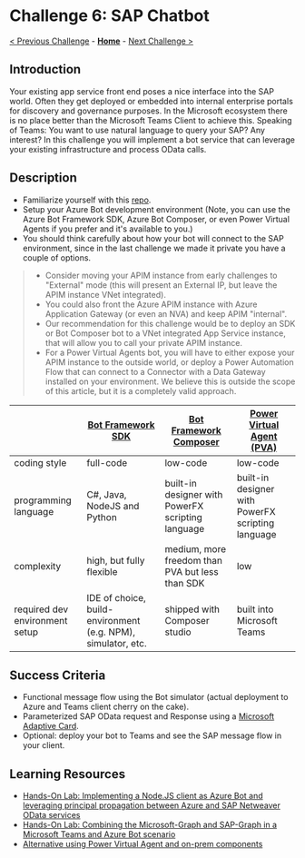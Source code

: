 # Challenge 6: SAP Chatbot

[< Previous Challenge](./05-PrivateLink.md) - **[Home](../README.md)** - [Next Challenge >](./07-EventDriven.md)

## Introduction
Your existing app service front end poses a nice interface into the SAP world. Often they get deployed or embedded into internal enterprise portals for discovery and governance purposes. In the Microsoft ecosystem there is no place better than the Microsoft Teams Client to achieve this. Speaking of Teams: You want to use natural language to query your SAP? Any interest? In this challenge you will implement a bot service that can leverage your existing infrastructure and process OData calls.

## Description
- Familiarize yourself with this [repo](https://github.com/ROBROICH/Teams-Chatbot-SAP-NW-Principal-Propagation).
- Setup your Azure Bot development environment (Note, you can use the Azure Bot Framework SDK, Azure Bot Composer, or even Power Virtual Agents if you prefer and it's available to you.)
- You should think carefully about how your bot will connect to the SAP environment, since in the last challenge we made it private you have a couple of options.
> - Consider moving your APIM instance from early challenges to "External" mode (this will present an External IP, but leave the APIM instance VNet integrated). 
> - You could also front the Azure APIM instance with Azure Application Gateway (or even an NVA) and keep APIM "internal".
> - Our recommendation for this challenge would be to deploy an SDK or Bot Composer bot to a VNet integrated App Service instance, that will allow you to call your private APIM instance. 
> - For a Power Virtual Agents bot, you will have to either expose your APIM instance to the outside world, or deploy a Power Automation Flow that can connect to a Connector with a Data Gateway installed on your environment. We believe this is outside the scope of this article, but it is a completely valid approach.

|| [Bot Framework SDK](https://docs.microsoft.com/en-us/azure/bot-service/bot-service-quickstart-create-bot?view=azure-bot-service-4.0&tabs=csharp%2Cvs) | [Bot Framework Composer](https://docs.microsoft.com/en-us/composer/introduction?tabs=v2x) | [Power Virtual Agent (PVA)](https://docs.microsoft.com/en-us/power-virtual-agents/teams/fundamentals-what-is-power-virtual-agents-teams) |
|----------|-------------|------|---|
| coding style |  full-code | low-code | low-code |
| programming language | C#, Java, NodeJS and Python | built-in designer with PowerFX scripting language | built-in designer with PowerFX scripting language |
| complexity | high, but fully flexible | medium, more freedom than PVA but less than SDK | low |
| required dev environment setup | IDE of choice, build-environment (e.g. NPM), simulator, etc. | shipped with Composer studio | built into Microsoft Teams |

## Success Criteria
- Functional message flow using the Bot simulator (actual deployment to Azure and Teams client cherry on the cake).
- Parameterized SAP OData request and Response using a [Microsoft Adaptive Card](https://adaptivecards.io/).
- Optional: deploy your bot to Teams and see the SAP message flow in your client.

## Learning Resources
- [Hands-On Lab: Implementing a Node.JS client as Azure Bot and leveraging principal propagation between Azure and SAP Netweaver OData services](https://github.com/ROBROICH/Teams-Chatbot-SAP-NW-Principal-Propagation)
- [Hands-On Lab: Combining the Microsoft-Graph and SAP-Graph in a Microsoft Teams and Azure Bot scenario](https://github.com/ROBROICH/TEAMS-Chatbot-Microsoft-SAP-Graph)
- [Alternative using Power Virtual Agent and on-prem components](https://blogs.sap.com/2021/04/13/principal-propagation-in-a-multi-cloud-solution-between-microsoft-azure-and-sap-business-technology-platform-btp-part-iv-sso-with-a-power-virtual-agent-chatbot-and-on-premises-data-gateway/)
